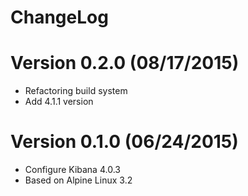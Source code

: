ChangeLog
===========

# Version 0.2.0 (08/17/2015)

- Refactoring build system
- Add 4.1.1 version

# Version 0.1.0 (06/24/2015)

- Configure Kibana 4.0.3
- Based on Alpine Linux 3.2
